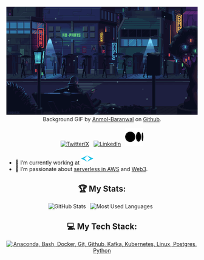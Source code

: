 <div align="center">

[![Hello World!](assets/8bit-loop-street.gif)](https://github.com/rcpbayindir)
Background GIF by [Anmol-Baranwal](https://github.com/Anmol-Baranwal/Cool-GIFs-For-GitHub) on [Github](https://github.com/).

[![Twitter/X](https://skillicons.dev/icons?i=twitter)](https://twitter.com/recep_bayindir) &nbsp;
[![LinkedIn](https://skillicons.dev/icons?i=linkedin)](https://www.linkedin.com/in/recep-bayindir-03573450/) &nbsp;
[![Medium](/assets/medium.jpg)](https://medium.com/@recepbayindir)  
</div>

- 🔭 I’m currently working at [![Togg](assets/togg.png)](https://togg.com.tr)
- 🌱 I’m passionate about [serverless in AWS](https://aws.amazon.com/serverless/) and [Web3](https://ethereum.org/en/web3/).
<div align="center">


## 🏆 My Stats:

<p>
    <img height=175 alt="GitHub Stats" src="https://github-readme-stats.vercel.app/api?username=rcpbayindir&show_icons=true&count_private=true&theme=dark" />&nbsp;&nbsp;
    <img height=175 alt="Most Used Languages" src="https://github-readme-stats.vercel.app/api/top-langs/?username=rcpbayindir&layout=compact&theme=dark" />&nbsp;&nbsp;
</p>

## 💻 My Tech Stack:

[![Anaconda, Bash, Docker, Git, Github, Kafka, Kubernetes, Linux, Postgres, Python](https://skillicons.dev/icons?i=anaconda,bash,docker,git,github,kafka,kubernetes,linux,postgres,py)](https://skillicons.dev)
